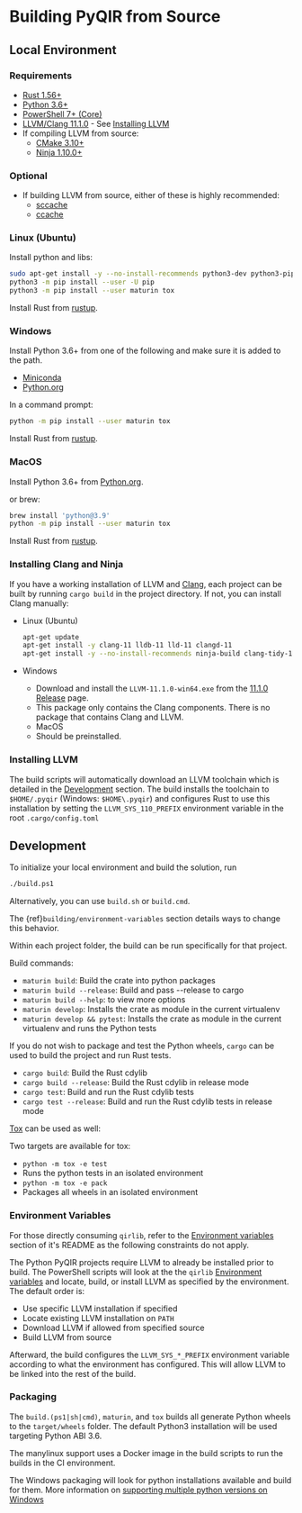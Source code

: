 # Building PyQIR from Source

## Local Environment

### Requirements

- [Rust 1.56+](https://rustup.rs/)
- [Python 3.6+](https://www.python.org)
- [PowerShell 7+
  (Core)](https://github.com/powershell/powershell#get-powershell)
- [LLVM/Clang 11.1.0](https://llvm.org/) - See [Installing
  LLVM](#installing-llvm)
- If compiling LLVM from source:
  - [CMake 3.10+](https://github.com/Kitware/CMake/releases/tag/v3.10.3)
  - [Ninja 1.10.0+](https://ninja-build.org/)

### Optional

- If building LLVM from source, either of these is highly recommended:
  - [sccache](https://github.com/mozilla/sccache)
  - [ccache](https://github.com/ccache/ccache)

### Linux (Ubuntu)

Install python and libs:

```bash
sudo apt-get install -y --no-install-recommends python3-dev python3-pip
python3 -m pip install --user -U pip
python3 -m pip install --user maturin tox
```

Install Rust from [rustup](https://rustup.rs/).

### Windows

Install Python 3.6+ from one of the following and make sure it is added to the
path.

- [Miniconda](https://docs.conda.io/en/latest/miniconda.html#latest-miniconda-installer-links)
- [Python.org](https://www.python.org/downloads/)

In a command prompt:

```bash
python -m pip install --user maturin tox
```

Install Rust from [rustup](https://rustup.rs/).

### MacOS

Install Python 3.6+ from [Python.org](https://www.python.org/downloads/macos/).

or brew:

```bash
brew install 'python@3.9'
python -m pip install --user maturin tox
```

Install Rust from [rustup](https://rustup.rs/).

### Installing Clang and Ninja

If you have a working installation of LLVM and [Clang](https://clang.llvm.org/),
each project can be built by running `cargo build` in the project directory. If
not, you can install Clang manually:

- Linux (Ubuntu)

  ```bash
  apt-get update
  apt-get install -y clang-11 lldb-11 lld-11 clangd-11
  apt-get install -y --no-install-recommends ninja-build clang-tidy-11 build-essential
  ```

- Windows
  - Download and install the `LLVM-11.1.0-win64.exe` from the [11.1.0
    Release](https://github.com/llvm/llvm-project/releases/tag/llvmorg-11.1.0)
    page.
  - This package only contains the Clang components. There is no package that
    contains Clang and LLVM.
  - MacOS
  - Should be preinstalled.

### Installing LLVM

The build scripts will automatically download an LLVM toolchain which is
detailed in the [Development](#development) section. The build installs the
toolchain to `$HOME/.pyqir` (Windows: `$HOME\.pyqir`) and configures Rust to use
this installation by setting the `LLVM_SYS_110_PREFIX` environment variable in
the root `.cargo/config.toml`

## Development

To initialize your local environment and build
the solution, run

```bash
./build.ps1
```

Alternatively, you can use `build.sh` or `build.cmd`.

The {ref}`building/environment-variables` section
details ways to change this behavior.

Within each project folder, the build can be run specifically for that project.

Build commands:

- `maturin build`: Build the crate into python packages
- `maturin build --release`: Build and pass --release to cargo
- `maturin build --help`: to view more options
- `maturin develop`: Installs the crate as module in the current virtualenv
- `maturin develop && pytest`: Installs the crate as module in the current
  virtualenv and runs the Python tests

If you do not wish to package and test the Python wheels, `cargo` can be used to
build the project and run Rust tests.

- `cargo build`: Build the Rust cdylib
- `cargo build --release`: Build the Rust cdylib in release mode
- `cargo test`: Build and run the Rust cdylib tests
- `cargo test --release`: Build and run the Rust cdylib tests in release mode

[Tox](https://tox.readthedocs.io/) can be used as well:

Two targets are available for tox:

- `python -m tox -e test`
- Runs the python tests in an isolated environment
- `python -m tox -e pack`
- Packages all wheels in an isolated environment

### Environment Variables

For those directly consuming `qirlib`, refer to the
[Environment variables](https://github.com/qir-alliance/pyqir/blob/main/qirlib/README.md#environment-variables)
section of it's README as the following constraints do not apply.

The Python PyQIR projects require LLVM to already be installed prior to build.
The PowerShell scripts will look at the the `qirlib`
[Environment variables](https://github.com/qir-alliance/pyqir/blob/main/qirlib/README.md#environment-variables)
and locate, build, or install LLVM as specified by the environment. The
default order is:

- Use specific LLVM installation if specified
- Locate existing LLVM installation on `PATH`
- Download LLVM if allowed from specified source
- Build LLVM from source

Afterward, the build configures the `LLVM_SYS_*_PREFIX` environment variable
according to what the environment has configured. This will allow LLVM to
be linked into the rest of the build.

### Packaging

The `build.(ps1|sh|cmd)`, `maturin`, and `tox` builds all generate Python wheels
to the `target/wheels` folder. The default Python3 installation will be used
targeting Python ABI 3.6.

The manylinux support uses a Docker image in the build scripts to run the builds
in the CI environment.

The Windows packaging will look for python installations available and build for
them. More information on [supporting multiple python versions on
Windows](https://tox.readthedocs.io/en/latest/developers.html?highlight=windows#multiple-python-versions-on-windows)
